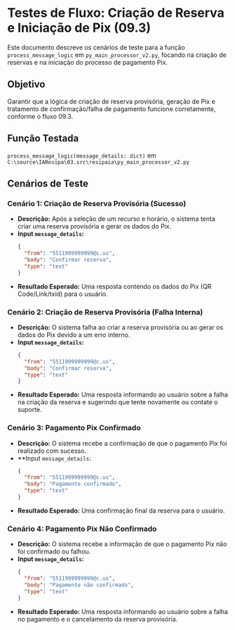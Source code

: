 # Testes de Fluxo: Criação de Reserva e Iniciação de Pix (09.3)

Este documento descreve os cenários de teste para a função `process_message_logic` em `py_main_processor_v2.py`, focando na criação de reservas e na iniciação do processo de pagamento Pix.

## Objetivo
Garantir que a lógica de criação de reserva provisória, geração de Pix e tratamento de confirmação/falha de pagamento funcione corretamente, conforme o fluxo 09.3.

## Função Testada
`process_message_logic(message_details: dict)` em `C:\source\IAResipa\03.src\resipaia\py_main_processor_v2.py`

## Cenários de Teste

### Cenário 1: Criação de Reserva Provisória (Sucesso)
- **Descrição:** Após a seleção de um recurso e horário, o sistema tenta criar uma reserva provisória e gerar os dados do Pix.
- **Input `message_details`:**
  ```json
  {
    "from": "5511999999999@c.us",
    "body": "Confirmar reserva",
    "type": "text"
  }
  ```
- **Resultado Esperado:** Uma resposta contendo os dados do Pix (QR Code/Link/txid) para o usuário.

### Cenário 2: Criação de Reserva Provisória (Falha Interna)
- **Descrição:** O sistema falha ao criar a reserva provisória ou ao gerar os dados do Pix devido a um erro interno.
- **Input `message_details`:**
  ```json
  {
    "from": "5511999999999@c.us",
    "body": "Confirmar reserva",
    "type": "text"
  }
  ```
- **Resultado Esperado:** Uma resposta informando ao usuário sobre a falha na criação da reserva e sugerindo que tente novamente ou contate o suporte.

### Cenário 3: Pagamento Pix Confirmado
- **Descrição:** O sistema recebe a confirmação de que o pagamento Pix foi realizado com sucesso.
- **Input `message_details`:
  ```json
  {
    "from": "5511999999999@c.us",
    "body": "Pagamento confirmado",
    "type": "text"
  }
  ```
- **Resultado Esperado:** Uma confirmação final da reserva para o usuário.

### Cenário 4: Pagamento Pix Não Confirmado
- **Descrição:** O sistema recebe a informação de que o pagamento Pix não foi confirmado ou falhou.
- **Input `message_details`:**
  ```json
  {
    "from": "5511999999999@c.us",
    "body": "Pagamento não confirmado",
    "type": "text"
  }
  ```
- **Resultado Esperado:** Uma resposta informando ao usuário sobre a falha no pagamento e o cancelamento da reserva provisória.

```